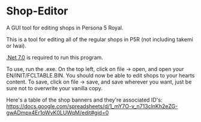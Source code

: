 # Shop-Editor
A GUI tool for editing shops in Persona 5 Royal.

This is a tool for editing all of the regular shops in P5R (not including takemi or Iwai).

[.Net 7.0](https://dotnet.microsoft.com/en-us/download/dotnet/7.0) is required to run this program.

To use, run the .exe. On the top left, click on file -> open, and open your EN/INIT/FCLTABLE.BIN. You should now be able to edit shops to your hearts content. To save, click on file -> save, and save wherever you want, just be sure not to overwrite your vanilla copy.

Here's a table of the shop banners and they're associated ID's: https://docs.google.com/spreadsheets/d/1_mY7O-v_n713clnKh2eZG-gwADmpx4Er1oWvK0LUWqM/edit#gid=0
